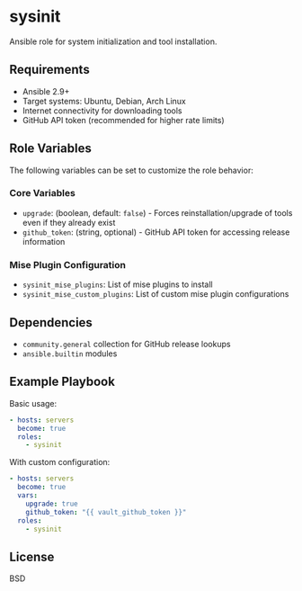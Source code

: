 sysinit
=======

Ansible role for system initialization and tool installation.

Requirements
------------

- Ansible 2.9+
- Target systems: Ubuntu, Debian, Arch Linux
- Internet connectivity for downloading tools
- GitHub API token (recommended for higher rate limits)

Role Variables
--------------

The following variables can be set to customize the role behavior:

### Core Variables

- `upgrade`: (boolean, default: `false`) - Forces reinstallation/upgrade of tools even if they already exist
- `github_token`: (string, optional) - GitHub API token for accessing release information

### Mise Plugin Configuration

- `sysinit_mise_plugins`: List of mise plugins to install
- `sysinit_mise_custom_plugins`: List of custom mise plugin configurations

Dependencies
------------

- `community.general` collection for GitHub release lookups
- `ansible.builtin` modules

Example Playbook
----------------

Basic usage:

```yaml
- hosts: servers
  become: true
  roles:
    - sysinit
```

With custom configuration:

```yaml
- hosts: servers
  become: true
  vars:
    upgrade: true
    github_token: "{{ vault_github_token }}"
  roles:
    - sysinit
```


License
-------

BSD
